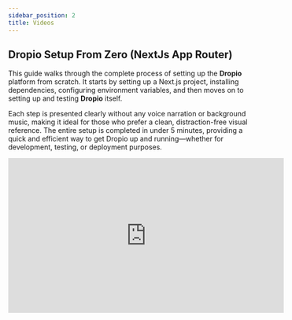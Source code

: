 ```yaml
---
sidebar_position: 2
title: Videos
---
```


## Dropio Setup From Zero (NextJs App Router)

This guide walks through the complete process of setting up the **Dropio** platform from scratch. It starts by setting up a Next.js project, installing dependencies, configuring environment variables, and then moves on to setting up and testing **Dropio** itself.

Each step is presented clearly without any voice narration or background music, making it ideal for those who prefer a clean, distraction-free visual reference. The entire setup is completed in under 5 minutes, providing a quick and efficient way to get Dropio up and running—whether for development, testing, or deployment purposes.

<iframe width="560" height="315" src="https://www.youtube.com/embed/KGLkWk9BP4o" 
frameborder="0" allowfullscreen></iframe>
